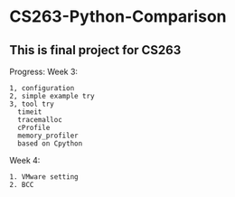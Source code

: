 # CS263-Python-Comparison

## This is final project for CS263

Progress:
  Week 3:

    1, configuration
    2, simple example try
    3, tool try
      timeit
      tracemalloc
      cProfile
      memory_profiler
      based on Cpython


  Week 4:
  
    1. VMware setting
    2. BCC
   

